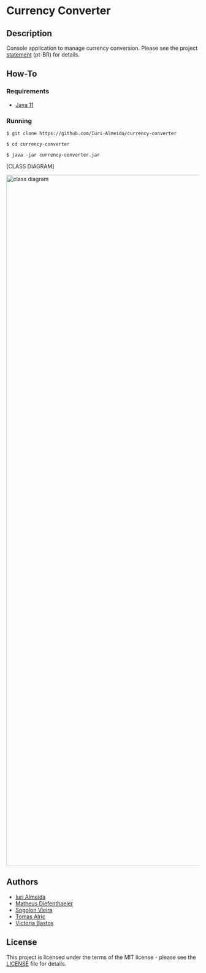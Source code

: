 # Currency Converter


## Description

Console application to manage currency conversion. Please see the project [statement][statement] (pt-BR) for details.


## How-To


### Requirements

- [Java 11][java-11]


### Running

```shell
$ git clone https://github.com/Iuri-Almeida/currency-converter

$ cd currency-converter

$ java -jar currency-converter.jar

```

[CLASS DIAGRAM]

<div>
<img src="https://i.imgur.com/ejx87xp.png" alt=" class diagram" width="1800"
</div>


## Authors

- [Iuri Almeida][author-1]
- [Matheus Diefenthaeler][author-2]
- [Sogolon Vieira][author-3]
- [Tomas Alric][author-4]
- [Victoria Bastos][author-5]


## License

This project is licensed under the terms of the MIT license - please see the [LICENSE][LICENSE] file for details.


<!-- Links -->
[statement]: https://github.com/Iuri-Almeida/currency-converter/blob/master/docs/STATEMENT
[java-11]: https://www.oracle.com/br/java/technologies/javase/jdk11-archive-downloads.html
[author-1]: https://github.com/Iuri-Almeida/
[author-2]: https://github.com/matheus-diefenthaeler/
[author-3]: https://github.com/Sogolonmvj/
[author-4]: https://github.com/TomasAlric/
[author-5]: https://github.com/VictoriaBastos/
[LICENSE]: https://github.com/Iuri-Almeida/currency-converter/blob/master/docs/LICENSE
